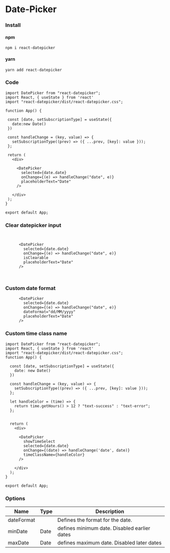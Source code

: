 # Date-Picker

### Install
 #### npm
    npm i react-datepicker
 #### yarn 
    yarn add react-datepicker
    
### Code
 ``` 
import DatePicker from "react-datepicker";
import React, { useState } from 'react'
import "react-datepicker/dist/react-datepicker.css";

function App() {

  const [date, setSubscriptionType] = useState({
    date:new Date()
  })

  const handleChange = (key, value) => {
    setSubscriptionType((prev) => ({ ...prev, [key]: value }));
  };

  return (
    <div>

      <DatePicker
        selected={date.date}
        onChange={(e) => handleChange("date", e)}
        placeholderText="Date"
      />
      
    </div>
  );
}

export default App;

```

### Clear datepicker input

```


      <DatePicker
        selected={date.date}
        onChange={(e) => handleChange("date", e)}
        isClearable
        placeholderText="Date"
      />
      
   
```

### Custom date format

```
      <DatePicker
        selected={date.date}
        onChange={(e) => handleChange("date", e)}
        dateFormat="dd/MM/yyyy"
        placeholderText="Date"
      />
```

### Custom time class name

```
import DatePicker from "react-datepicker";
import React, { useState } from 'react'
import "react-datepicker/dist/react-datepicker.css";
function App() {

  const [date, setSubscriptionType] = useState({
    date: new Date()
  })

  const handleChange = (key, value) => {
    setSubscriptionType((prev) => ({ ...prev, [key]: value }));
  };

  let handleColor = (time) => {
    return time.getHours() > 12 ? "text-success" : "text-error";
  };


  return (
    <div>

      <DatePicker
        showTimeSelect
        selected={date.date}
        onChange={(date) => handleChange('date', date)}
        timeClassName={handleColor}
      />

    </div>
  );
}

export default App;

```
### Options

| Name | Type | Description |
| --- | --- | --- |
| dateFormat |  | Defines the format for the date. |
| minDate | Date |  defines minimum date. Disabled earlier dates |
| maxDate | Date | defines maximum date. Disabled later dates |
   
 
 
 

